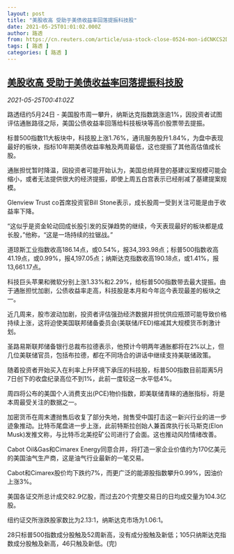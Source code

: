 ```yaml
---
layout: post
title: "美股收高 受助于美债收益率回落提振科技股"
date: 2021-05-25T01:01:02.000Z
author: 路透
from: https://cn.reuters.com/article/usa-stock-close-0524-mon-idCNKCS2D6014
tags: [ 路透 ]
categories: [ 路透 ]
---
```

<!--1621904462000-->
[美股收高 受助于美债收益率回落提振科技股](https://cn.reuters.com/article/usa-stock-close-0524-mon-idCNKCS2D6014)
------

<div>
<div><i>2021-05-25T00:41:02Z</i></div><p>路透纽约5月24日 - 美国股市周一攀升，纳斯达克指数跳涨逾1%，因投资者试图评估通胀路径之际，美国公债收益率回落给科技板块等高价股票带去提振。</p><p>标普500指数11大板块中，科技股上涨1.76%，通讯服务股升1.84%，为盘中表现最好的板块，指标10年期美债收益率触及两周最低，这也提振了其他高估值成长股。</p><p>通胀担忧暂时降温，因投资者可能开始认为，美国总统拜登的基建议案规模可能会缩小，或者无法提供很大的经济提振，即使上周五白宫表示已经削减了基建提案规模。</p><p>Glenview Trust co首席投资官Bill Stone表示，成长股周一受到关注可能是由于收益率下降。</p><p>“这似乎是资金轮动回成长股引发的反弹趋势的继续，今天表现最好的板块都是成长股，”他称，“这是一场持续的拉锯战。”</p><p>道琼斯工业指数收高186.14点，或0.54%，报34,393.98点；标普500指数收高41.19点，或0.99%，报4,197.05点；纳斯达克指数收高190.18点，或1.41%，报13,661.17点。</p><p>科技巨头苹果和微软分别上涨1.33%和2.29%，给标普500指数带去最大提振。由于通胀担忧加剧，公债收益率走高，科技股是本月和今年迄今表现最差的板块之一。</p><p>近几周来，股市波动加剧，投资者评估强劲经济数据并担忧供应瓶颈可能导致价格持续上涨，这将迫使美国联邦储备委员会(美联储/FED)缩减其大规模货币刺激计划。</p><p>圣路易斯联邦储备银行总裁布拉德表示，他预计今明两年通胀都将在2%以上，但几位美联储官员，包括布拉德，都在不同场合的讲话中继续支持美联储政策。</p><p>随着投资者开始买入在利率上升环境下承压的科技股，标普500指数目前距离5月7日创下的收盘纪录高位不到1%，此前一度较这一水平低4%。</p><p>周四将公布的美国个人消费支出(PCE)物价指数，即美联储青睐的通胀指标，将是本周最受关注的数据之一。</p><p>加密货币在周末遭抛售后收复了部分失地，抛售受中国打击这一新兴行业的进一步迹象推动。比特币尾盘进一步上涨，此前特斯拉创始人兼首席执行长马斯克(Elon Musk)发推文称，与比特币北美挖矿公司进行了会面。这也推动风险情绪改善。</p><p>Cabot Oil&amp;Gas和Cimarex Energy同意合并，将打造一家企业价值约为170亿美元的美国油气生产商，这是油气行业最新的一笔交易。</p><p>Cabot和Cimarex股价均下跌约7%，而更广泛的能源股指数攀升0.99%，因油价上涨3%。</p><p>美国各证交所总计成交82.9亿股，而过去20个完整交易日的日均成交量为104.3亿股。</p><p>纽约证交所涨跌股家数比为2.13:1，纳斯达克市场为1.06:1。</p><p>28只标普500指数成分股触及52周新高，没有成分股触及新低；105只纳斯达克指数成分股触及新高，46只触及新低。(完)</p>
</div>
